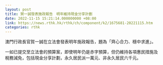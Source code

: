 ```yaml
---
layout: post
title: 賀一誠發表施政報告　明年維持現金分享計劃
date: 2022-11-15 15:21:14.000000000 +08:00
link: https://news.rthk.hk/rthk/ch/component/k2/1675681-20221115.htm
categories: rthk
---
```


澳門行政長官賀一誠在立法會發表明年施政報告，題為「齊心合力、穩中求進」。

一如已提交至立法會的預算案，即使明年仍是赤字預算，但仍維持各項惠民措施及稅務減免，包括現金分享計劃，永久居民派一萬元、非永久居民六千元。
